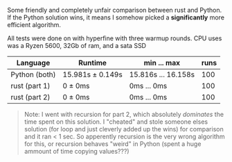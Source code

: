 Some friendly and completely unfair comparison between rust and Python. If the Python solution wins, it means I somehow picked a **significantly** more efficient algorithm.

All tests were done on with hyperfine with three warmup rounds. CPU uses was a Ryzen 5600, 32Gb of ram, and a sata SSD

| Language | Runtime | min ... max | runs |
|----------|---------|-------------|------|
| Python (both) | 15.981s ± 0.149s | 15.816s ... 16.158s | 100 |
| rust (part 1) | 0 ± 0ms | 0ms ... 0ms | 100 |
| rust (part 2) | 0 ± 0ms | 0ms ... 0ms | 100 |

> Note: I went with recursion for part 2, which absolutely *dominates* the time spent on this solution. I "cheated" and stole someone elses solution (for loop and just cleverly added up the wins) for comparison and it ran < 1 sec. So apperently recursion is the very wrong algorithm for this, or recursion behaves "weird" in Python (spent a huge ammount of time copying values???)